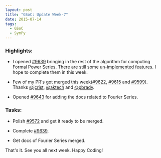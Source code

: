 ```yaml
---
layout: post
title: "GSoC: Update Week-7"
date: 2015-07-14
tags:
  - GSoC
  - SymPy
---
```


### Highlights:

* I opened [\#9639](https://github.com/sympy/sympy/pull/9639) bringing in the rest of the algorithm for computing
  Formal Power Series. There are still some [un-implemented](https://github.com/sympy/sympy/pull/9639#issue-94189385) features.
  I hope to complete them in this week.

* Few of my PR's got merged this week([\#9622](https://github.com/sympy/sympy/pull/9622), [\#9615](https://github.com/sympy/sympy/pull/9615)
  and [\#9599](https://github.com/sympy/sympy/pull/9599)). Thanks [@jcrist](https://github.com/jcrist), [@aktech](https://github.com/aktech)
  and [@pbrady](https://github.com/pbrady).

* Opened [\#9643](https://github.com/sympy/sympy/pull/9643) for adding the docs related to Fourier Series.

<!-- excerpt -->
### Tasks:

* Polish [\#9572](https://github.com/sympy/sympy/pull/9572) and get it ready to be merged.

* Complete [\#9639](https://github.com/sympy/sympy/pull/9639).

* Get docs of Fourier Series merged.

That's it. See you all next week. Happy Coding!
